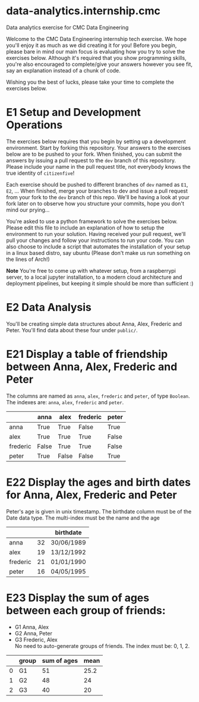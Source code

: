 # data-analytics.internship.cmc
Data analytics exercise for CMC Data Engineering 

Welcome to the CMC Data Engineering internship tech exercise. We hope you'll enjoy it as much as we did creating it for you! Before you begin, please bare in mind our main focus is evaluating how you try to solve the exercises below. Although it's required that you show programming skills, you're also encouraged to complete/give your answers however you see fit, say an explanation instead of a chunk of code.

Wishing you the best of lucks, please take your time to complete the exercises below.

# E1 Setup and Development Operations

The exercises below requires that you begin by setting up a development environment. Start by forking this repository. Your answers to the exercises below are to be pushed to your fork. When finished, you can submit the answers by issuing a pull request to the `dev` branch of this repository. Please include your name in the pull request title, not everybody knows the true identity of `citizenfive`!

Each exercise should be pushed to different branches of `dev` named as `E1`, `E2`, ... When finished, merge your branches to dev and issue a pull request from your fork to the `dev` branch of this repo. We'll be having a look at your fork later on to observe how you structure your commits, hope you don't mind our prying...

You're asked to use a python framework to solve the exercises below. Please edit this file to include an explanation of how to setup the environment to run your solution. Having received your pull request, we'll pull your changes and follow your instructions to run your code. You can also choose to include a script that automates the installation of your setup in a linux based distro, say ubuntu (Please don't make us run something on the lines of Arch!)

**Note** You're free to come up with whatever setup, from a raspberrypi server, to a local jupyter installation, to a modern cloud architecture and deployment pipelines, but keeping it simple should be more than sufficient :)

# E2 Data Analysis

You'll be creating simple data structures about Anna, Alex, Frederic and Peter. You'll find data about these four under `public/`.

# E21 Display a table of friendship between Anna, Alex, Frederic and Peter

The columns are named as ``anna``, ``alex``, ``frederic`` and ``peter``, of type `Boolean`. The indexes are: ``anna``, ``alex``, ``frederic`` and ``peter``.

||anna|alex|frederic|peter|
|---|---|---|---|---|
|anna|True|True|False|True|
|alex|True|True|True|False|
|frederic|False|True|True|False|
|peter|True|False|False|True|

# E22 Display the ages and birth dates for Anna, Alex, Frederic and Peter

Peter's age is given in unix timestamp. The birthdate column must be of the Date data type. The multi-index must be the name and the age

|||birthdate|
|---|---|---|
|anna|32|30/06/1989|
|alex|19|13/12/1992|
|frederic|21|01/01/1990|
|peter|16|04/05/1995|# 

# E23 Display the sum of ages between each group of friends:
+ G1 Anna, Alex
+ G2 Anna, Peter
+ G3 Frederic, Alex  
No need to auto-generate groups of friends. The index must be: 0, 1, 2.

||group|sum of ages|mean|
|---|---|---|---|
|0|G1|51|25.2|
|1|G2|48|24|
|2|G3|40|20|

